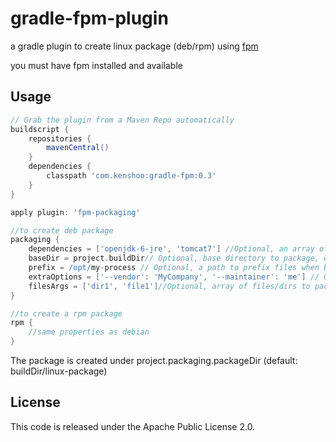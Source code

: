 gradle-fpm-plugin
=================

a gradle plugin to create linux package (deb/rpm) using [fpm](https://github.com/jordansissel/fpm)

you must have fpm installed and available

## Usage
```groovy
// Grab the plugin from a Maven Repo automatically
buildscript {
    repositories {
        mavenCentral()
    }
    dependencies {
        classpath 'com.kenshoo:gradle-fpm:0.3'
    }
}

apply plugin: 'fpm-packaging'

//to create deb package
packaging {
    dependencies = ['openjdk-6-jre', 'tomcat7'] //Optional, an array of package dependencies
    baseDir = project.buildDir// Optional, base directory to package, default: project.buildDir
    prefix = /opt/my-process // Optional, a path to prefix files when building package, default: root (/)
    extraOptions = ['--vendor': 'MyCompany', '--maintainer': 'me'] // Optional, a map containing extra options
    filesArgs = ['dir1', 'file1']//Optional, array of files/dirs to package, relative to baseDir, default: .
}

//to create a rpm package
rpm {
    //same properties as debian
}
```

The package is created under project.packaging.packageDir (default: buildDir/linux-package)

## License
This code is released under the Apache Public License 2.0.
